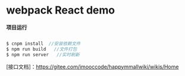 # webpack React demo


**项目运行**
```javascript

$ cnpm install  //安装依赖文件
$ npm run build   //文件打包
$ npm run server   //实时刷新

```

[bootstrap皮肤]:https://webthemez.com/demo/insight-free-bootstrap-html5-admin-template/ui-elements.html

[接口文档]：https://gitee.com/imooccode/happymmallwiki/wikis/Home
